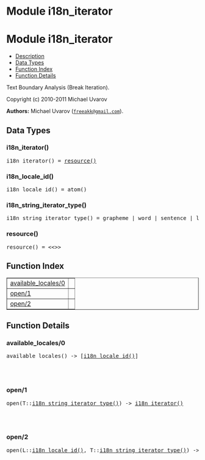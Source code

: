 Module i18n_iterator
====================


<h1>Module i18n_iterator</h1>

* [Description](#description)
* [Data Types](#types)
* [Function Index](#index)
* [Function Details](#functions)


Text Boundary Analysis (Break Iteration).



Copyright (c) 2010-2011 Michael Uvarov

__Authors:__ Michael Uvarov ([`freeakk@gmail.com`](mailto:freeakk@gmail.com)).


<h2><a name="types">Data Types</a></h2>





<h3 class="typedecl"><a name="type-i18n_iterator">i18n_iterator()</a></h3>




<pre>i18n_iterator() = <a href="#type-resource">resource()</a></pre>



<h3 class="typedecl"><a name="type-i18n_locale_id">i18n_locale_id()</a></h3>




<pre>i18n_locale_id() = atom()</pre>



<h3 class="typedecl"><a name="type-i18n_string_iterator_type">i18n_string_iterator_type()</a></h3>




<pre>i18n_string_iterator_type() = grapheme | word | sentence | line</pre>



<h3 class="typedecl"><a name="type-resource">resource()</a></h3>




<pre>resource() = <<>></pre>


<h2><a name="index">Function Index</a></h2>



<table width="100%" border="1" cellspacing="0" cellpadding="2" summary="function index"><tr><td valign="top"><a href="#available_locales-0">available_locales/0</a></td><td></td></tr><tr><td valign="top"><a href="#open-1">open/1</a></td><td></td></tr><tr><td valign="top"><a href="#open-2">open/2</a></td><td></td></tr></table>




<h2><a name="functions">Function Details</a></h2>


<a name="available_locales-0"></a>

<h3>available_locales/0</h3>





<pre>available_locales() -> [<a href="#type-i18n_locale_id">i18n_locale_id()</a>]</pre>
<br></br>


<a name="open-1"></a>

<h3>open/1</h3>





<pre>open(T::<a href="#type-i18n_string_iterator_type">i18n_string_iterator_type()</a>) -> <a href="#type-i18n_iterator">i18n_iterator()</a></pre>
<br></br>


<a name="open-2"></a>

<h3>open/2</h3>





<pre>open(L::<a href="#type-i18n_locale_id">i18n_locale_id()</a>, T::<a href="#type-i18n_string_iterator_type">i18n_string_iterator_type()</a>) -> <a href="#type-i18n_iterator">i18n_iterator()</a></pre>
<br></br>


